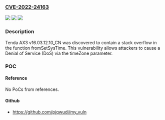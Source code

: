 ### [CVE-2022-24163](https://cve.mitre.org/cgi-bin/cvename.cgi?name=CVE-2022-24163)
![](https://img.shields.io/static/v1?label=Product&message=n%2Fa&color=blue)
![](https://img.shields.io/static/v1?label=Version&message=n%2Fa&color=blue)
![](https://img.shields.io/static/v1?label=Vulnerability&message=n%2Fa&color=brighgreen)

### Description

Tenda AX3 v16.03.12.10_CN was discovered to contain a stack overflow in the function fromSetSysTime. This vulnerability allows attackers to cause a Denial of Service (DoS) via the timeZone parameter.

### POC

#### Reference
No PoCs from references.

#### Github
- https://github.com/pjqwudi/my_vuln

